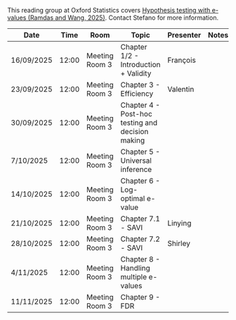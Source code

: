 This reading group at Oxford Statistics covers [Hypothesis testing with e-values (Ramdas and Wang, 2025)](https://arxiv.org/pdf/2410.23614). Contact Stefano for more information. 

| Date  | Time | Room | Topic | Presenter | Notes |
| --- | ---| --- | ---| ---| ---|
| 16/09/2025 | 12:00  | Meeting Room 3 | Chapter 1/2 - Introduction + Validity | François | |
| 23/09/2025 | 12:00  | Meeting Room 3 | Chapter 3 - Efficiency | Valentin | |
| 30/09/2025 | 12:00  | Meeting Room 3 | Chapter 4 - Post-hoc testing and decision making | | |
| 7/10/2025 | 12:00  | Meeting Room 3 | Chapter 5 - Universal inference | | |
| 14/10/2025 | 12:00  | Meeting Room 3 | Chapter 6 - Log-optimal e-value | | |
| 21/10/2025 | 12:00  | Meeting Room 3 | Chapter 7.1 - SAVI | Linying | |
| 28/10/2025 | 12:00  | Meeting Room 3 | Chapter 7.2 - SAVI | Shirley | |
| 4/11/2025 | 12:00  | Meeting Room 3 | Chapter 8 - Handling multiple e-values | | |
| 11/11/2025 | 12:00  | Meeting Room 3 | Chapter 9 - FDR | | |
